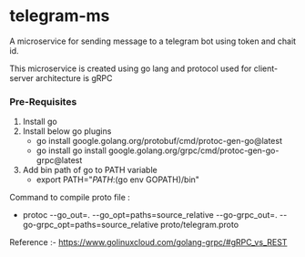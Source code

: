 # telegram-ms

A microservice for sending message to a telegram bot using token and chait id.

This microservice is created using go lang and protocol used for client-server architecture is gRPC

### Pre-Requisites 
1. Install go
2. Install below go plugins
    - go install google.golang.org/protobuf/cmd/protoc-gen-go@latest
    - go install go install google.golang.org/grpc/cmd/protoc-gen-go-grpc@latest
3. Add bin path of go to PATH variable
    - export PATH="$PATH:$(go env GOPATH)/bin"

Command to compile proto file : 

- protoc --go_out=. --go_opt=paths=source_relative --go-grpc_out=. --go-grpc_opt=paths=source_relative proto/telegram.proto

Reference :- https://www.golinuxcloud.com/golang-grpc/#gRPC_vs_REST
